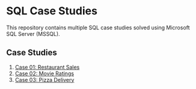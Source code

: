 # SQL Case Studies

This repository contains multiple SQL case studies solved using Microsoft SQL Server (MSSQL).

## Case Studies
1. [Case 01: Restaurant Sales](case01_restaurant_sales/README.md)
2. [Case 02: Movie Ratings](case02_movie_ratings/README.md)
3. [Case 03: Pizza Delivery](case03_pizza_sales/README.MD)